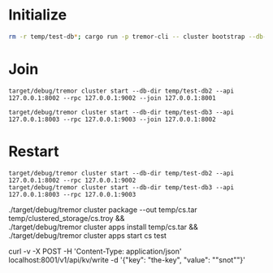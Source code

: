 
# Initialize
```bash
rm -r temp/test-db*; cargo run -p tremor-cli -- cluster bootstrap --db-dir temp/test-db1 --api 127.0.0.1:8001 --rpc 127.0.0.1:9001
```

# Join
```
target/debug/tremor cluster start --db-dir temp/test-db2 --api 127.0.0.1:8002 --rpc 127.0.0.1:9002 --join 127.0.0.1:8001

target/debug/tremor cluster start --db-dir temp/test-db3 --api 127.0.0.1:8003 --rpc 127.0.0.1:9003 --join 127.0.0.1:8002
```

# Restart
```
target/debug/tremor cluster start --db-dir temp/test-db2 --api 127.0.0.1:8002 --rpc 127.0.0.1:9002
target/debug/tremor cluster start --db-dir temp/test-db3 --api 127.0.0.1:8003 --rpc 127.0.0.1:9003
```

./target/debug/tremor cluster package --out temp/cs.tar temp/clustered_storage/cs.troy && \
./target/debug/tremor cluster apps install temp/cs.tar && \
./target/debug/tremor cluster apps start cs test

curl -v -X POST -H 'Content-Type: application/json' localhost:8001/v1/api/kv/write -d '{"key": "the-key", "value": "\"snot\""}'
